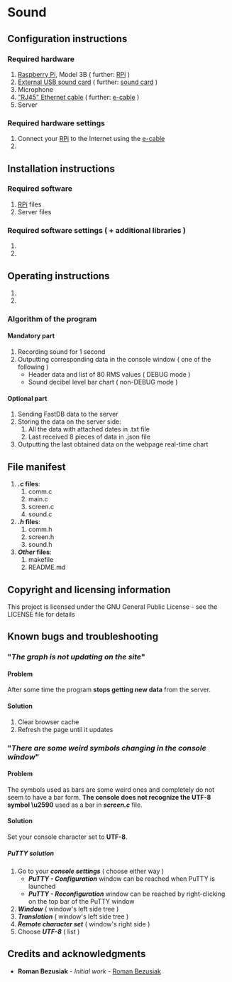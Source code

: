 # Sound

## Configuration instructions

### Required hardware
	
1. [Raspberry Pi](https://en.wikipedia.org/wiki/Raspberry_Pi), 
	Model 3B ( further: [RPi](https://en.wikipedia.org/wiki/Raspberry_Pi) )
2. [External USB sound card](https://en.wikipedia.org/wiki/Sound_card#USB_sound_cards) 
	( further: [sound card](https://en.wikipedia.org/wiki/Sound_card#USB_sound_cards) )
3. Microphone
4. ["RJ45" Ethernet cable](https://en.wikipedia.org/wiki/Modular_connector#8P8C) 
	( further: [e-cable](https://en.wikipedia.org/wiki/Raspberry_Pi) )
5. Server

### Required hardware settings

1. Connect your [RPi](https://en.wikipedia.org/wiki/Raspberry_Pi) to the 
	Internet using the [e-cable](https://en.wikipedia.org/wiki/Raspberry_Pi)
2.

## Installation instructions

### Required software
	
1. [RPi](https://en.wikipedia.org/wiki/Raspberry_Pi) files
2. Server files

### Required software settings ( + additional libraries )
	
1. 
2. 

## Operating instructions

1.
2.

### Algorithm of the program

#### Mandatory part

1. Recording sound for 1 second
2. Outputting corresponding data in the console window ( one of the following )
	- Header data and list of 80 RMS values ( DEBUG mode )
	- Sound decibel level bar chart ( non-DEBUG mode )
				
#### Optional part

1. Sending FastDB data to the server
2. Storing the data on the server side:		
	1. All the data with attached dates in .txt file
	2. Last received 8 pieces of data in .json file		
3. Outputting the last obtained data on the webpage real-time chart
	
## File manifest

1. **_.c_ files**:
	1. comm.c
	2. main.c
	3. screen.c
	4. sound.c	
2. **_.h_ files**:
	1. comm.h
	2. screen.h
	3. sound.h
3. **_Other_ files**:
	1. makefile
	2. README.md

## Copyright and licensing information

This project is licensed under the GNU General Public License - see the LICENSE file for details

## Known bugs and troubleshooting

### "_The graph is not updating on the site_"
	
#### Problem
	
After some time the program **stops getting new data** from the server.
		
#### Solution
	
1. Clear browser cache
2. Refresh the page until it updates
		
### "_There are some weird symbols changing in the console window_"
	
#### Problem
	
The symbols used as bars are some weird ones and completely do not seem to have a bar form. **The console does not recognize the UTF-8 symbol \u2590** used as a bar in **_screen.c_** file.
		
#### Solution
	
Set your console character set to **UTF-8**.
		
##### _PuTTY_ solution

1. Go to your **_console settings_** ( choose either way )
	- **_PuTTY - Configuration_** window can be reached when PuTTY is launched
	- **_PuTTY - Reconfiguration_** window can be reached by right-clicking on the top bar
		of the PuTTY window
2. **_Window_**               ( window's left side tree )
3. **_Translation_**          ( window's left side tree )
4. **_Remote character set_** ( window's right side )
5. Choose **_UTF-8_**         ( list )

## Credits and acknowledgments

* **Roman Bezusiak** - _Initial work_ - [Roman Bezusiak](https://github.com/roman-bezusiak) 
